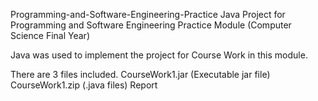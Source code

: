Programming-and-Software-Engineering-Practice
Java Project for Programming and Software Engineering Practice Module (Computer Science Final Year)

Java was used to implement the project for Course Work in this module.

There are 3 files included.
CourseWork1.jar (Executable jar file)
CourseWork1.zip (.java files)
Report
